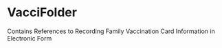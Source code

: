 # VacciFolder
Contains References to Recording Family Vaccination Card Information in Electronic Form
